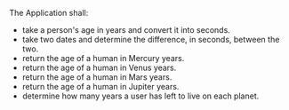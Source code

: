 
The Application shall:
  - take a person's age in years and convert it into seconds.
  - take two dates and determine the difference, in seconds, between the two.
  - return the age of a human in Mercury years.
  - return the age of a human in Venus years.
  - return the age of a human in Mars years.
  - return the age of a human in Jupiter years.
  - determine how many years a user has left to live on each planet.
